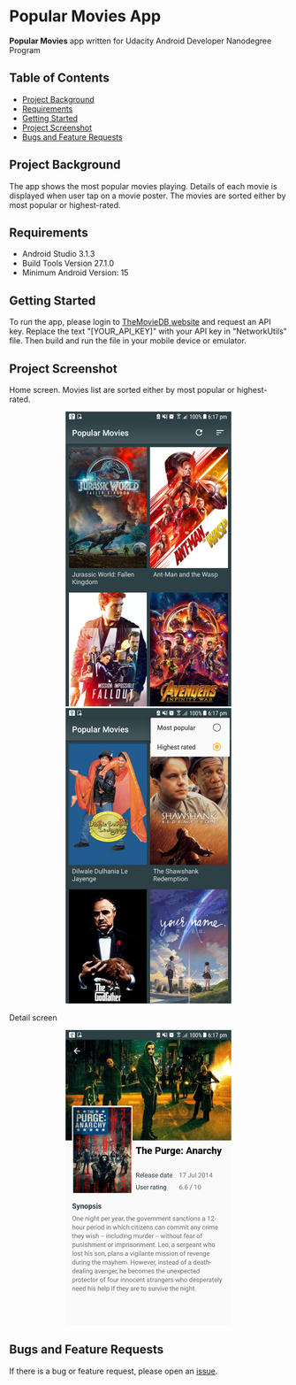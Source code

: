 # Popular Movies App
**Popular Movies** app written for Udacity Android Developer Nanodegree Program

## Table of Contents
* [Project Background](#project-background)
* [Requirements](#requirements)
* [Getting Started](#getting-started)
* [Project Screenshot](#project-screenshot)
* [Bugs and Feature Requests](#bugs-and-feature-requests)

## Project Background
 The app shows the most popular movies playing. Details of each movie is displayed when user tap on a movie poster. The movies are sorted either by most popular or highest-rated.

## Requirements
- Android Studio 3.1.3
- Build Tools Version 27.1.0
- Minimum Android Version: 15

## Getting Started
To run the app, please login to [TheMovieDB website](https://developers.themoviedb.org/3/getting-started/introduction) and request an API key. Replace the text "[YOUR_API_KEY]" with your API key in "NetworkUtils" file. Then build and run the file in your mobile device or emulator.

## Project Screenshot
Home screen. Movies list are sorted either by most popular or highest-rated.
<p align="center">
    <img src="screenshot/Home.png" alt="Home screen" width="300">
    <img src="screenshot/Sort.png" alt="Sort by" width="300">
</p>

Detail screen
<p align="middle">
    <img src="screenshot/Detail.png" alt="Detail screen" width="300" hspace="20">
</p>

## Bugs and Feature Requests
If there is a bug or feature request, please open an [issue](https://github.com/eileenwong9305/Popular-Movies/compare/new).
